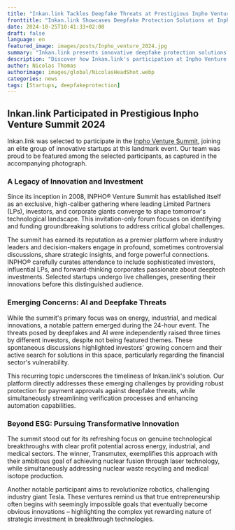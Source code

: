```yaml
---
title: "Inkan.link Tackles Deepfake Threats at Prestigious Inpho Venture Summit 2024"
fronttitle: "Inkan.link Showcases Deepfake Protection Solutions at Inpho Venture 2024"
date: 2024-10-25T10:41:33+02:00
draft: false
language: en
featured_image: images/posts/Inpho_venture_2024.jpg
summary: "Inkan.link presents innovative deepfake protection solutions at Inpho Venture Summit 2024, where AI security emerged as a key concern among top investors and corporate leaders. Learn how our payment verification technology addresses growing cybersecurity challenges in finance."
description: "Discover how Inkan.link's participation at Inpho Venture Summit 2024 aligns with investors' growing concerns about deepfake threats in financial security. Our innovative payment verification platform garnered attention at this exclusive gathering of global tech investors and corporate leaders, where AI security emerged as a critical focus despite not being an official theme."
author: Nicolas Thomas
authorimage: images/global/NicolasHeadShot.webp
categories: news
tags: [Startups, deepfakeprotection]
---
```


## Inkan.link Participated in Prestigious Inpho Venture Summit 2024

Inkan.link was selected to participate in the [Inpho Venture Summit](https://www.inpho-ventures.com/), joining an elite group of innovative startups at this landmark event. Our team was proud to be featured among the selected participants, as captured in the accompanying photograph.

### A Legacy of Innovation and Investment

Since its inception in 2008, INPHO® Venture Summit has established itself as an exclusive, high-caliber gathering where leading Limited Partners (LPs), investors, and corporate giants converge to shape tomorrow's technological landscape. This invitation-only forum focuses on identifying and funding groundbreaking solutions to address critical global challenges.

The summit has earned its reputation as a premier platform where industry leaders and decision-makers engage in profound, sometimes controversial discussions, share strategic insights, and forge powerful connections. INPHO® carefully curates attendance to include sophisticated investors, influential LPs, and forward-thinking corporates passionate about deeptech investments. Selected startups undergo live challenges, presenting their innovations before this distinguished audience.

### Emerging Concerns: AI and Deepfake Threats

While the summit's primary focus was on energy, industrial, and medical innovations, a notable pattern emerged during the 24-hour event. The threats posed by deepfakes and AI were independently raised three times by different investors, despite not being featured themes. These spontaneous discussions highlighted investors' growing concern and their active search for solutions in this space, particularly regarding the financial sector's vulnerability.

This recurring topic underscores the timeliness of Inkan.link's solution. Our platform directly addresses these emerging challenges by providing robust protection for payment approvals against deepfake threats, while simultaneously streamlining verification processes and enhancing automation capabilities.

### Beyond ESG: Pursuing Transformative Innovation

The summit stood out for its refreshing focus on genuine technological breakthroughs with clear profit potential across energy, industrial, and medical sectors. The winner, Transmutex, exemplifies this approach with their ambitious goal of achieving nuclear fusion through laser technology, while simultaneously addressing nuclear waste recycling and medical isotope production.

Another notable participant aims to revolutionize robotics, challenging industry giant Tesla. These ventures remind us that true entrepreneurship often begins with seemingly impossible goals that eventually become obvious innovations – highlighting the complex yet rewarding nature of strategic investment in breakthrough technologies.

